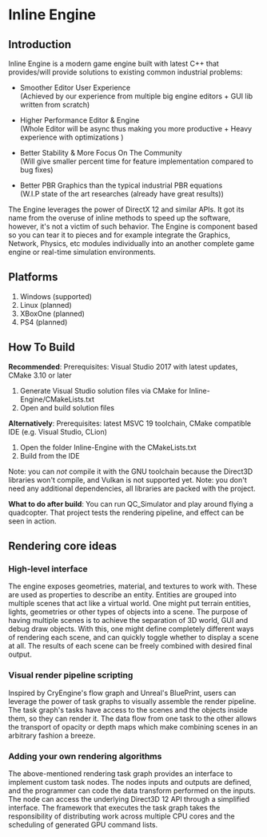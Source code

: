 
# Inline Engine

Introduction
---
Inline Engine is a modern game engine built with latest C++ that provides/will provide solutions to existing common industrial problems:
- Smoother Editor User Experience  
    (Achieved by our experience from multiple big engine editors + GUI lib written from scratch)
    
- Higher Performance Editor & Engine  
   (Whole Editor will be async thus making you more productive + Heavy experience with optimizations )
    
- Better Stability & More Focus On The Community  
    (Will give smaller percent time for feature implementation compared to bug fixes)

- Better PBR Graphics than the typical industrial PBR equations   
    (W.I.P state of the art researches (already have great results))

The Engine leverages the power of DirectX 12 and similar APIs. It got its name from the overuse of inline methods to speed up the software, however, it's not a victim of such behavior. The Engine is component based so you can tear it to pieces and for example integrate the Graphics, Network, Physics, etc modules individually into an another complete game engine or real-time simulation environments.

Platforms
---
1. Windows (supported)
2. Linux   (planned)
4. XBoxOne (planned)
3. PS4     (planned)

How To Build
---

**Recommended**:
Prerequisites: Visual Studio 2017 with latest updates, CMake 3.10 or later
1. Generate Visual Studio solution files via CMake for Inline-Engine/CMakeLists.txt
2. Open and build solution files

**Alternatively**:
Prerequisites: latest MSVC 19 toolchain, CMake compatible IDE (e.g. Visual Studio, CLion)
1. Open the folder Inline-Engine with the CMakeLists.txt
2. Build from the IDE

Note: you can *not* compile it with the GNU toolchain because the Direct3D libraries won't compile, and Vulkan is not supported yet.
Note: you don't need any additional dependencies, all libraries are packed with the project.

**What to do after build**:
You can run  QC_Simulator and play around flying a quadcopter. That project tests the rendering pipeline, and effect can be seen in action.

Rendering core ideas
---
### High-level interface
The engine exposes geometries, material, and textures to work with. These are used as properties to describe an entity. Entities are grouped into multiple scenes that act like a virtual world. One might put terrain entities, lights, geometries or other types of objects into a scene. The purpose of having multiple scenes is to achieve the separation of 3D world, GUI and debug draw objects. With this, one might define completely different ways of rendering each scene, and can quickly toggle whether to display a scene at all. The results of each scene can be freely combined with desired final output.

### Visual render pipeline scripting
Inspired by CryEngine's flow graph and Unreal's BluePrint, users can leverage the power of task graphs to visually assemble the render pipeline. The task graph's tasks have access to the scenes and the objects inside them, so they can render it. The data flow from one task to the other allows the transport of opacity or depth maps which make combining scenes in an arbitrary fashion a breeze.

### Adding your own rendering algorithms
The above-mentioned rendering task graph provides an interface to implement custom task nodes. The nodes inputs and outputs are defined, and the programmer can code the data transform performed on the inputs. The node can access the underlying Direct3D 12 API through a simplified interface. The framework that executes the task graph takes the responsibility of distributing work across multiple CPU cores and the scheduling of generated GPU command lists.

